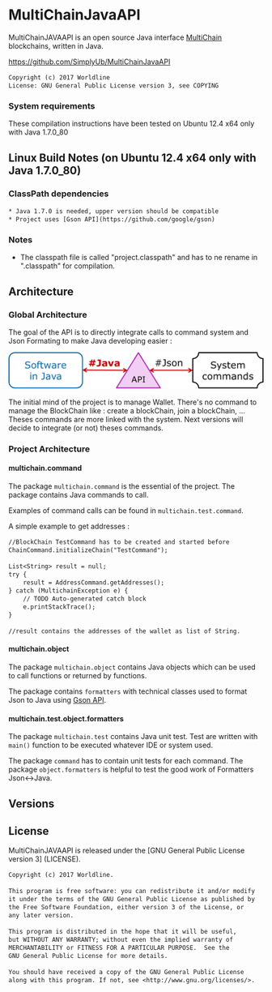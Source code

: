# MultiChainJavaAPI

MultiChainJAVAAPI is an open source Java interface [MultiChain](http://www.multichain.com/) blockchains, written in Java.

https://github.com/SimplyUb/MultiChainJavaAPI

    Copyright (c) 2017 Worldline
    License: GNU General Public License version 3, see COPYING

	
	
### System requirements

These compilation instructions have been tested on Ubuntu 12.4 x64 only with Java 1.7.0_80


## Linux Build Notes (on Ubuntu 12.4 x64 only with Java 1.7.0_80)

### ClassPath dependencies

    * Java 1.7.0 is needed, upper version should be compatible
	* Project uses [Gson API](https://github.com/google/gson)

### Notes

* The classpath file is called "project.classpath" and has to ne rename in ".classpath" for compilation.

## Architecture

### Global Architecture
The goal of the API is to directly integrate calls to command system and Json Formating to make Java developing easier :

![alt tag](Archi.png)

The initial mind of the project is to manage Wallet.
There's no command to manage the BlockChain like : create a blockChain, join a blockChain, ...
Theses commands are more linked with the system.
Next versions will decide to integrate (or not) theses commands.

### Project Architecture

#### multichain.command
The package `multichain.command` is the essential of the project.
The package contains Java commands to call.

Examples of command calls can be found in `multichain.test.command`.

A simple example to get addresses :
```
//BlockChain TestCommand has to be created and started before
ChainCommand.initializeChain("TestCommand");

List<String> result = null;
try {
	result = AddressCommand.getAddresses();
} catch (MultichainException e) {
	// TODO Auto-generated catch block
	e.printStackTrace();
}

//result contains the addresses of the wallet as list of String.
```


#### multichain.object
The package `multichain.object` contains Java objects which can be used to call functions or returned by functions.

The package contains `formatters` with technical classes used to format Json to Java using [Gson API](https://github.com/google/gson).

#### multichain.test.object.formatters
The package `multichain.test` contains Java unit test.
Test are written with `main()` function to be executed whatever IDE or system used.

The package `command` has to contain unit tests for each command.
The package `object.formatters` is helpful to test the good work of Formatters Json<->Java.


## Versions

## License

MultiChainJAVAAPI is released under the [GNU General Public License version 3] (LICENSE).


```
Copyright (c) 2017 Worldline.

This program is free software: you can redistribute it and/or modify
it under the terms of the GNU General Public License as published by
the Free Software Foundation, either version 3 of the License, or
any later version.

This program is distributed in the hope that it will be useful,
but WITHOUT ANY WARRANTY; without even the implied warranty of
MERCHANTABILITY or FITNESS FOR A PARTICULAR PURPOSE.  See the
GNU General Public License for more details.

You should have received a copy of the GNU General Public License
along with this program. If not, see <http://www.gnu.org/licenses/>.
```